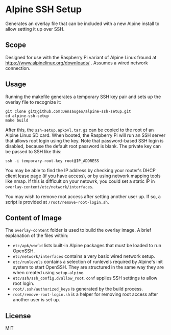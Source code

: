 # Alpine SSH Setup

Generates an overlay file that can be included with a new Alpine install to allow setting it up over SSH.

## Scope

Designed for use with the Raspberry Pi variant of Alpine Linux fround at https://www.alpinelinux.org/downloads/ . Assumes a wired network connection.

## Usage

Running the makefile generates a temporary SSH key pair and sets up the overlay file to recognize it:

```
git clone git@github.com:Densaugeo/alpine-ssh-setup.git
cd alpine-ssh-setup
make build
```

After this, the `ssh-setup.apkovl.tar.gz` can be copied to the root of an Alpine Linux SD card. When booted, the Raspberry Pi will run an SSH server that allows root login using the key. Note that password-based SSH login is disabled, because the default root password is blank. The private key can be passed to SSH like this:

```
ssh -i temporary-root-key root@IP_ADDRESS
```

You may be able to find the IP address by checking your router's DHCP client lease page (if you have access), or by using network mapping tools like nmap. If this is difficult on your netowrk, you could set a static IP in `overlay-content/etc/network/interfaces`.

You may wish to remove root access after setting another user up. If so, a script is provided at `/root/remove-root-login.sh`.

## Content of Image

The `overlay-content` folder is used to build the overlay image. A brief explanation of the files within:

- `etc/apk/world` lists built-in Alpine packages that must be loaded to run OpenSSH.
- `etc/network/interfaces` contains a very basic wired network setup.
- `etc/runlevels` contains a selection of runlevels required by Alpine's init system to start OpenSSH. They are structured in the same way they are when created using `setup-alpine`. 
- `etc/ssh/ssh_config.d/allow_root.conf` applies SSH settings to allow root login.
- `root/.ssh/authorized_keys` is generated by the build process.
- `root/remove-root-login.sh` is a helper for removing root access after another user is set up.

## License

MIT
